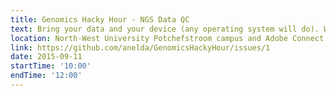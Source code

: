 ```yaml
---
title: Genomics Hacky Hour - NGS Data QC
text: Bring your data and your device (any operating system will do). We'll look at quality reports for FASTQ data files
location: North-West University Potchefstroom campus and Adobe Connect for remote participants (Exact venue TBC)
link: https://github.com/anelda/GenomicsHackyHour/issues/1
date: 2015-09-11
startTime: '10:00'
endTime: '12:00'
---
```

